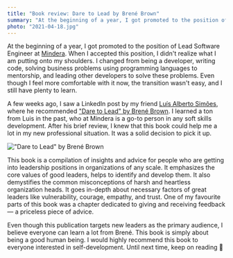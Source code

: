 ```yaml
---
title: "Book review: Dare to Lead by Brené Brown"
summary: "At the beginning of a year, I got promoted to the position of Lead Software Engineer at Mindera. When I accepted this position, I didn't realize what I am putting onto my shoulders. Even though I feel more comfortable with it now, the transition wasn't easy, and I still have plenty to learn."
photo: "2021-04-18.jpg"
---
```


At the beginning of a year, I got promoted to the position of Lead Software Engineer at [Mindera](https://mindera.com). When I accepted this position, I didn't realize what I am putting onto my shoulders. I changed from being a developer, writing code, solving business problems using programming languages to mentorship, and leading other developers to solve these problems. Even though I feel more comfortable with it now, the transition wasn't easy, and I still have plenty to learn.

A few weeks ago, I saw a LinkedIn post by my friend [Luís Alberto Simões](https://www.linkedin.com/in/luisalbertosimoes/), where he recommended ["Dare to Lead" by Brené Brown](https://www.goodreads.com/book/show/40109367-dare-to-lead). I learned a ton from Luis in the past, who at Mindera is a go-to person in any soft skills development. After his brief review, I knew that this book could help me a lot in my new professional situation. It was a solid decision to pick it up.

!["Dare to Lead" by Brené Brown](/photos/2021-04-18-1.jpg)

This book is a compilation of insights and advice for people who are getting into leadership positions in organizations of any scale. It emphasizes the core values of good leaders, helps to identify and develop them. It also demystifies the common misconceptions of harsh and heartless organization heads. It goes in-depth about necessary factors of great leaders like vulnerability, courage, empathy, and trust. One of my favourite parts of this book was a chapter dedicated to giving and receiving feedback — a priceless piece of advice.

Even though this publication targets new leaders as the primary audience, I believe everyone can learn a lot from Brené. This book is simply about being a good human being. I would highly recommend this book to everyone interested in self-development. Until next time, keep on reading 👋

